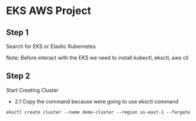# EKS AWS Project

## Step 1
Search for EKS or Elastic Kubernetes

Note: Before interact with the EKS we need to install kubectl, eksctl, aws cli

## Step 2

Start Creating Cluster

- 2.1 Copy the command because were going to use eksctl command

```
eksctl create cluster --name demo-cluster --region us-east-1 --fargate
```

